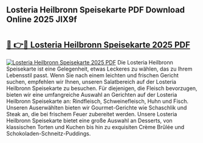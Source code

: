 ## Losteria Heilbronn Speisekarte PDF Download Online 2025 JIX9f

# <h2><a href="http://gc68yx.nevu.top/?p=Losteria+Heilbronn+Speisekarte">🔗 👉🔴 Losteria Heilbronn Speisekarte 2025 PDF</a></h2>

[![Losteria Heilbronn Speisekarte 2025 PDF](https://i.imgur.com/dBaPXMq.png)](http://gc68yx.nevu.top/?p=Losteria+Heilbronn+Speisekarte)
Die Losteria Heilbronn Speisekarte ist eine Gelegenheit, etwas Leckeres zu wählen, das zu Ihrem Lebensstil passt. Wenn Sie nach einem leichten und frischen Gericht suchen, empfehlen wir Ihnen, unseren Salatbereich auf der Losteria Heilbronn Speisekarte zu besuchen. Für diejenigen, die Fleisch bevorzugen, bieten wir eine umfangreiche Auswahl an Gerichten auf der Losteria Heilbronn Speisekarte an: Rindfleisch, Schweinefleisch, Huhn und Fisch. Unseren Auserwählten bieten wir Gourmet-Gerichte wie Schaschlik und Steak an, die bei frischem Feuer zubereitet werden. Unsere Losteria Heilbronn Speisekarte bietet eine große Auswahl an Desserts, von klassischen Torten und Kuchen bis hin zu exquisiten Crème Brûlée und Schokoladen-Schneitz-Puddings.
